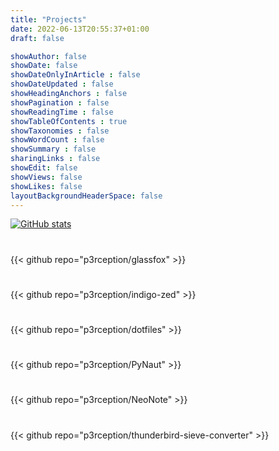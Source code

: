 ```yaml
---
title: "Projects"
date: 2022-06-13T20:55:37+01:00
draft: false

showAuthor: false
showDate: false
showDateOnlyInArticle : false
showDateUpdated : false
showHeadingAnchors : false
showPagination : false
showReadingTime : false
showTableOfContents : true
showTaxonomies : false 
showWordCount : false
showSummary : false
sharingLinks : false
showEdit: false
showViews: false
showLikes: false
layoutBackgroundHeaderSpace: false
---
```


[![GitHub stats](https://github-readme-stats.vercel.app/api?username=p3rception&show_icons=true&hide=issues&hide_title=true&title_color=28A2E3&text_color=FFFFFF&icon_color=28B9FF&bg_color=00000000&border_color=cccccc&hide_border=true&border_radius=10&hide_rank=false&rank_icon=github&custom_title=Github%20Statistics&text_bold=true&ring_color=28A2E3&show=prs_merged_percentage)](https://github.com/anuraghazra/github-readme-stats)
#
{{< github repo="p3rception/glassfox" >}}
#
{{< github repo="p3rception/indigo-zed" >}}
#
{{< github repo="p3rception/dotfiles" >}}
#
{{< github repo="p3rception/PyNaut" >}}
#
{{< github repo="p3rception/NeoNote" >}}
#
{{< github repo="p3rception/thunderbird-sieve-converter" >}}


